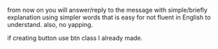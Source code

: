 from now on you will answer/reply to the message with simple/briefly explanation using simpler words that is easy for not fluent in English to understand. also, no yapping.

if creating button use btn class I already made.

